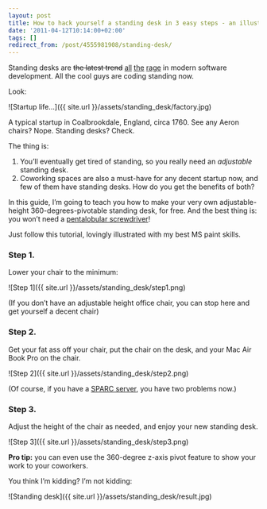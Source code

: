 ```yaml
---
layout: post
title: How to hack yourself a standing desk in 3 easy steps - an illustrated guide
date: '2011-04-12T10:14:00+02:00'
tags: []
redirect_from: /post/4555981908/standing-desk/
---
```

Standing desks are ~~the latest trend~~ [all](http://news.ycombinator.com/item?id=1835634) [the](http://thingsthatwelearn.com/#334875/Standing-Desk-Project) [rage](http://news.ycombinator.com/item?id=2394868) in modern software development. All the cool guys are coding standing now.

Look:

![Startup life...]({{ site.url }}/assets/standing_desk/factory.jpg)

A typical startup in Coalbrookdale, England, circa 1760. See any Aeron chairs? Nope. Standing desks? Check.

The thing is:

1. You’ll eventually get tired of standing, so you really need an *adjustable* standing desk.
2. Coworking spaces are also a must-have for any decent startup now, and few of them have standing desks. How do you get the benefits of both? 

In this guide, I’m going to teach you how to make your very own adjustable-height 360-degrees-pivotable standing desk, for free. And the best thing is: you won’t need a [pentalobular screwdriver](http://en.wikipedia.org/wiki/List_of_screw_drives#Pentalobe)!

Just follow this tutorial, lovingly illustrated with my best MS paint skills.

### Step 1. ###

Lower your chair to the minimum:

![Step 1]({{ site.url }}/assets/standing_desk/step1.png)

(If you don’t have an adjustable height office chair, you can stop here and get yourself a decent chair)

### Step 2. ###

Get your fat ass off your chair, put the chair on the desk, and your Mac Air Book Pro on the chair.

![Step 2]({{ site.url }}/assets/standing_desk/step2.png)

(Of course, if you have a [SPARC server](http://www.vibrant.com/images/products/sun_m9000.jpg), you have two problems now.)

### Step 3. ###

Adjust the height of the chair as needed, and enjoy your new standing desk.

![Step 3]({{ site.url }}/assets/standing_desk/step3.png)

**Pro tip:** you can even use the 360-degree z-axis pivot feature to show your work to your coworkers.

You think I’m kidding? I’m not kidding:

![Standing desk]({{ site.url }}/assets/standing_desk/result.jpg)
